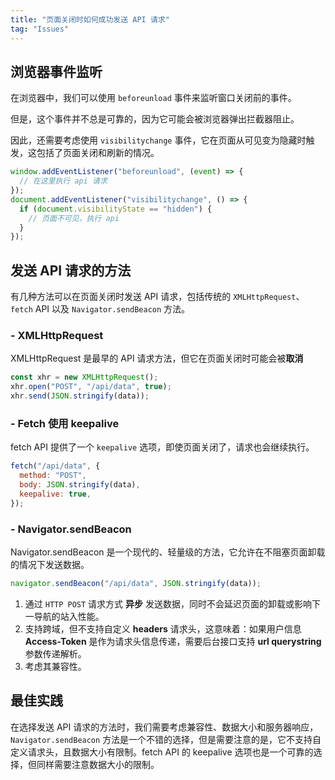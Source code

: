 ```yaml
---
title: "页面关闭时如何成功发送 API 请求"
tag: "Issues"
---
```


## 浏览器事件监听

在浏览器中，我们可以使用 `beforeunload` 事件来监听窗口关闭前的事件。

但是，这个事件并不总是可靠的，因为它可能会被浏览器弹出拦截器阻止。

因此，还需要考虑使用 `visibilitychange` 事件，它在页面从可见变为隐藏时触发，这包括了页面关闭和刷新的情况。

```js
window.addEventListener("beforeunload", (event) => {
  // 在这里执行 api 请求
});
document.addEventListener("visibilitychange", () => {
  if (document.visibilityState == "hidden") {
    // 页面不可见，执行 api
  }
});
```

## 发送 API 请求的方法

有几种方法可以在页面关闭时发送 API 请求，包括传统的 `XMLHttpRequest`、`fetch` API 以及 `Navigator.sendBeacon` 方法。

### \- XMLHttpRequest

XMLHttpRequest 是最早的 API 请求方法，但它在页面关闭时可能会被**取消**

```js
const xhr = new XMLHttpRequest();
xhr.open("POST", "/api/data", true);
xhr.send(JSON.stringify(data));
```

### \- Fetch 使用 keepalive

fetch API 提供了一个 `keepalive` 选项，即使页面关闭了，请求也会继续执行。

```js
fetch("/api/data", {
  method: "POST",
  body: JSON.stringify(data),
  keepalive: true,
});
```

### \- Navigator.sendBeacon

Navigator.sendBeacon 是一个现代的、轻量级的方法，它允许在不阻塞页面卸载的情况下发送数据。

```js
navigator.sendBeacon("/api/data", JSON.stringify(data));
```

1. 通过 `HTTP POST` 请求方式 **异步** 发送数据，同时不会延迟页面的卸载或影响下一导航的站入性能。
2. 支持跨域，但不支持自定义 **headers** 请求头，这意味着：如果用户信息 **Access-Token** 是作为请求头信息传递，需要后台接口支持 **url querystring** 参数传递解析。
3. 考虑其兼容性。

## 最佳实践

在选择发送 API 请求的方法时，我们需要考虑兼容性、数据大小和服务器响应，`Navigator.sendBeacon` 方法是一个不错的选择，但是需要注意的是，它不支持自定义请求头，且数据大小有限制。fetch API 的 keepalive 选项也是一个可靠的选择，但同样需要注意数据大小的限制。
